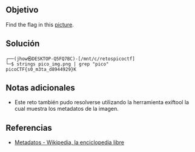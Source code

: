 ## Objetivo
Find the flag in this [picture](https://jupiter.challenges.picoctf.org/static/916b07b4c87062c165ace1d3d31ef655/pico_img.png).
## Solución
```
┌──(jhow㉿DESKTOP-Q5FQ7BC)-[/mnt/c/retospicoctf]
└─$ strings pico_img.png | grep "pico"
picoCTF{s0_m3ta_d8944929}K
```
## Notas adicionales
+ Este reto también pudo resolverse utilizando la herramienta exiftool la cual muestra los metadatos de la imagen.
## Referencias
+ [Metadatos - Wikipedia, la enciclopedia libre](https://es.wikipedia.org/wiki/Metadatos) 